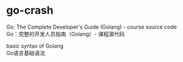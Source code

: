 # go-crash

Go: The Complete Developer's Guide (Golang) - course source code  
Go：完整的开发人员指南（Golang）- 课程源代码

basic syntax of Golang  
Go语言基础语法

